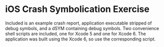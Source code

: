 # iOS Crash Symbolication Exercise

Included is an example crash report, application executable stripped of debug symbols, and a dSYM containing debug symbols. Two convenience shell scripts are included, one for Xcode 5 and one for Xcode 6. The application was built using the Xcode 6, so use the corresponding script.

